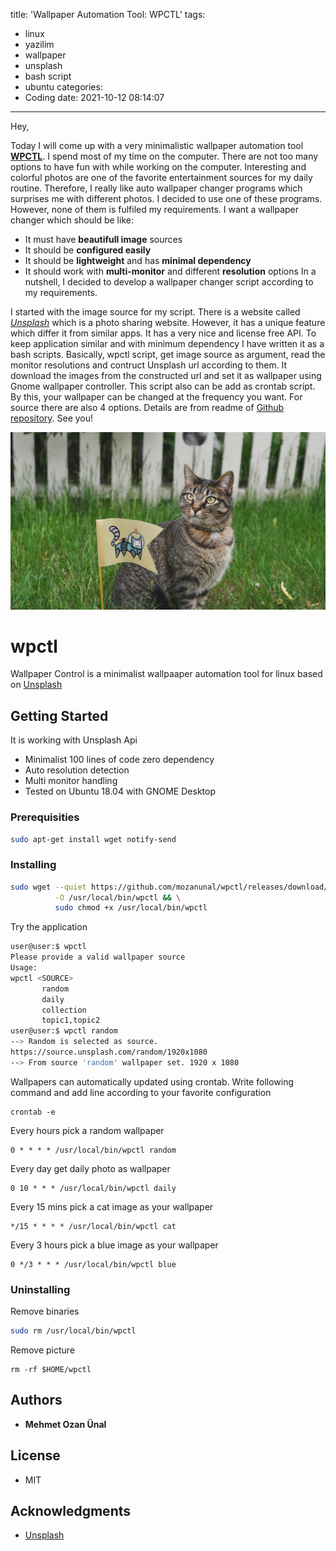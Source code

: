 title: 'Wallpaper Automation Tool: WPCTL'
tags:
  - linux
  - yazilim
  - wallpaper
  - unsplash
  - bash script
  - ubuntu
categories:
  -  Coding
date: 2021-10-12 08:14:07
---

Hey,

Today I will come up with a very minimalistic wallpaper automation tool [**WPCTL**](https://github.com/mozanunal/wpctl). I spend most of my time on the computer. There are not too many options to have fun with while working on the computer. Interesting and colorful photos are one of the favorite entertainment sources for my daily routine. Therefore, I really like auto wallpaper changer programs which surprises me with different photos. I decided to use one of these programs. However, none of them is fulfiled my requirements. I want a wallpaper changer which should be like:
- It must have **beautifull image** sources
- It should be **configured easily**
- It should be **lightweight** and has **minimal dependency**
- It should work with **multi-monitor** and different **resolution** options
In a nutshell, I decided to develop a wallpaper changer script according to my requirements.

I started with the image source for my script. There is a website called *[Unsplash](https://unsplash.com/)* which is a photo sharing website. However, it has a unique feature which differ it from similar apps. It has a very nice and license free API. To keep application similar and with minimum dependency I have written it as a bash scripts. Basically, wpctl script, get image source as argument, read the monitor resolutions and contruct Unsplash url according to them. It download the images from the constructed url and set it as wallpaper using Gnome wallpaper controller. This script also can be add as crontab script. By this, your wallpaper can be changed at the frequency you want. For source there are also 4 options. Details are from readme of [Github repository](https://github.com/mozanunal/wpctl). See you!

![Example Wallpaper from Unsplash](/images/wallpaper.jpeg)

# wpctl
 
Wallpaper Control is a minimalist wallpaaper automation tool for linux based on [Unsplash](https://unsplash.com/)


## Getting Started
It is working with Unsplash Api

- Minimalist 100 lines of code zero dependency
- Auto resolution detection
- Multi monitor handling
- Tested on Ubuntu 18.04 with GNOME Desktop

### Prerequisities

```bash
sudo apt-get install wget notify-send
```

### Installing

```bash
sudo wget --quiet https://github.com/mozanunal/wpctl/releases/download/0.1.0/wpctl \
          -O /usr/local/bin/wpctl && \
          sudo chmod +x /usr/local/bin/wpctl

```

Try the application
```bash
user@user:$ wpctl
Please provide a valid wallpaper source
Usage:
wpctl <SOURCE>
       random
       daily
       collection
       topic1,topic2
user@user:$ wpctl random
--> Random is selected as source.
https://source.unsplash.com/random/1920x1080
--> From source 'random' wallpaper set. 1920 x 1080
```

Wallpapers can automatically updated using crontab. Write following command and add line according to your favorite configuration
```
crontab -e
```


Every hours pick a random wallpaper
```
0 * * * * /usr/local/bin/wpctl random
```

Every day get daily photo as wallpaper
```
0 10 * * * /usr/local/bin/wpctl daily
```

Every 15 mins pick a cat image as your wallpaper
```
*/15 * * * * /usr/local/bin/wpctl cat
```

Every 3 hours pick a blue image as your wallpaper
```
0 */3 * * * /usr/local/bin/wpctl blue
```


### Uninstalling

Remove binaries
```bash
sudo rm /usr/local/bin/wpctl
```

Remove picture
```
rm -rf $HOME/wpctl
```

## Authors

* **Mehmet Ozan Ünal**

## License

* MIT

## Acknowledgments

* [Unsplash](https://unsplash.com/)


